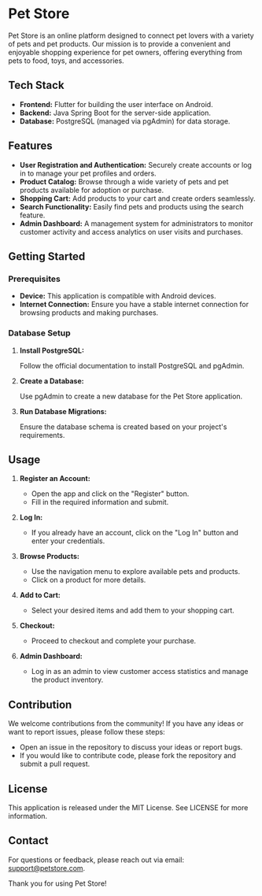 # Pet Store

Pet Store is an online platform designed to connect pet lovers with a variety of pets and pet products. Our mission is to provide a convenient and enjoyable shopping experience for pet owners, offering everything from pets to food, toys, and accessories.

## Tech Stack

- **Frontend:** Flutter for building the user interface on Android.
- **Backend:** Java Spring Boot for the server-side application.
- **Database:** PostgreSQL (managed via pgAdmin) for data storage.

## Features

- **User Registration and Authentication:** Securely create accounts or log in to manage your pet profiles and orders.
- **Product Catalog:** Browse through a wide variety of pets and pet products available for adoption or purchase.
- **Shopping Cart:** Add products to your cart and create orders seamlessly.
- **Search Functionality:** Easily find pets and products using the search feature.
- **Admin Dashboard:** A management system for administrators to monitor customer activity and access analytics on user visits and purchases.

## Getting Started

### Prerequisites

- **Device:** This application is compatible with Android devices.
- **Internet Connection:** Ensure you have a stable internet connection for browsing products and making purchases.

### Database Setup

1. **Install PostgreSQL:**

   Follow the official documentation to install PostgreSQL and pgAdmin.

2. **Create a Database:**

   Use pgAdmin to create a new database for the Pet Store application.

3. **Run Database Migrations:**

   Ensure the database schema is created based on your project's requirements.

## Usage

1. **Register an Account:**
   - Open the app and click on the "Register" button.
   - Fill in the required information and submit.

2. **Log In:**
   - If you already have an account, click on the "Log In" button and enter your credentials.

3. **Browse Products:**
   - Use the navigation menu to explore available pets and products.
   - Click on a product for more details.

4. **Add to Cart:**
   - Select your desired items and add them to your shopping cart.

5. **Checkout:**
   - Proceed to checkout and complete your purchase.

6. **Admin Dashboard:**
   - Log in as an admin to view customer access statistics and manage the product inventory.

## Contribution

We welcome contributions from the community! If you have any ideas or want to report issues, please follow these steps:

- Open an issue in the repository to discuss your ideas or report bugs.
- If you would like to contribute code, please fork the repository and submit a pull request.

## License

This application is released under the MIT License. See LICENSE for more information.

## Contact

For questions or feedback, please reach out via email: support@petstore.com.

Thank you for using Pet Store!

